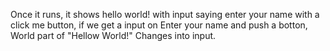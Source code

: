 Once it runs, it shows hello world! with input saying enter your name with a click me button,
if we get a input on Enter your name and push a botton, World part of "Hellow World!"
Changes into input.
